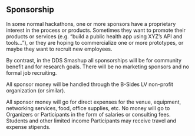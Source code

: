 ## Sponsorship
In some normal hackathons, one or more sponsors have a proprietary interest in the process or products.  Sometimes they want to promote their products or services (e.g. “build a public health app using XYZ’s API and tools…”), or they are hoping to commercialize one or more prototypes, or maybe they want to recruit new employees.

By contrast, in the DDS Smashup all sponsorships will be for community benefit and for research goals. There will be no marketing sponsors and no formal job recruiting.

All sponsor money will be handled through the B-Sides LV non-profit organization (or similar).

All sponsor money will go for direct expenses for the venue, equipment, networking services, food, office supplies, etc.  No money will go to Organizers or Participants in the form of salaries or consulting fees.  Students and other limited income Participants may receive travel and expense stipends.

